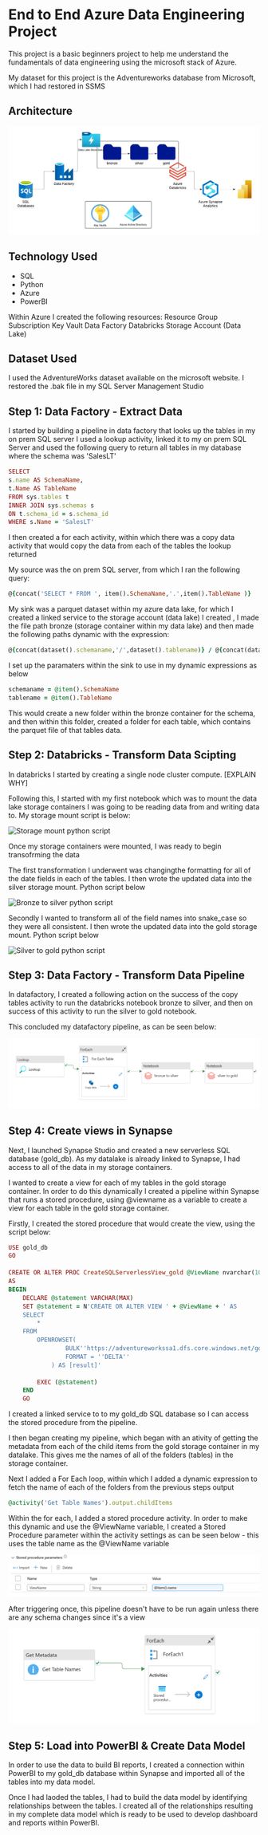 # End to End Azure Data Engineering Project

This project is a basic beginners project to help me understand the fundamentals of data engineering using the microsoft stack of Azure.

My dataset for this project is the Adventureworks database from Microsoft, which I had restored in SSMS

## Architecture
![Project Architecture](https://github.com/jakebarr98/adverntureworks-data-engineering-project/blob/main/DataEngProjectDA.jpeg)


## Technology Used
- SQL
- Python
- Azure
- PowerBI

Within Azure I created the following resources:
  Resource Group
    Subscription
    Key Vault
    Data Factory
    Databricks
    Storage Account (Data Lake)

## Dataset Used
I used the AdventureWorks dataset available on the microsoft website. I restored the .bak file in my SQL Server Management Studio 

## Step 1: Data Factory - Extract Data
I started by building a pipeline in data factory that looks up the tables in my on prem SQL server
I used a lookup activity, linked it to my on prem SQL Server and used the following query to return all tables in my database where the schema was 'SalesLT'

```ruby
SELECT
s.name AS SchemaName,
t.Name AS TableName
FROM sys.tables t
INNER JOIN sys.schemas s
ON t.schema_id = s.schema_id
WHERE s.Name = 'SalesLT'
```
I then created a for each activity, within which there was a copy data activity that would copy the data from each of the tables the lookup returned

My source was the on prem SQL server, from which I ran the following query:

```ruby
@{concat('SELECT * FROM ', item().SchemaName,'.',item().TableName )}
```

My sink was a parquet dataset within my azure data lake, for which I created a linked service to the storage account (data lake) I created , I made the file path bronze (storage container within my data lake) and then made the following paths dynamic with the expression:
```ruby
@{concat(dataset().schemaname,'/',dataset().tablename)} / @{concat(dataset().tablename, '.parquet')}
```
I set up the paramaters within the sink to use in my dynamic expressions as below
```ruby
schemaname = @item().SchemaName
tablename = @item().TableName
```
This would create a new folder within the bronze container for the schema, and then within this folder, created a folder for each table, which contains the parquet file of that tables data.

## Step 2: Databricks - Transform Data Scipting
In databricks I started by creating a single node cluster compute. [EXPLAIN WHY]

Following this, I started with my first notebook which was to mount the data lake storage containers I was going to be reading data from and writing data to. My storage mount script is below:

![Storage mount python script](https://github.com/jakebarr98/adverntureworks-data-engineering-project/blob/main/storagemount.ipynb)

Once my storage containers were mounted, I was ready to begin transofrming the data

The first transformation I underwent was changingthe formatting for all of the date fields in each of the tables. I then wrote the updated data into the silver storage mount. Python script below

![Bronze to silver python script](https://github.com/jakebarr98/adverntureworks-data-engineering-project/blob/e8c2535498f087b180027c6f69a021737a21aa93/bronze%20to%20silver%20-%20extended.ipynb)

Secondly I wanted to transform all of the field names into snake_case so they were all consistent. I then wrote the updated data into the gold storage mount. Python script below

![Silver to gold python script](https://github.com/jakebarr98/adverntureworks-data-engineering-project/blob/e8c2535498f087b180027c6f69a021737a21aa93/silver%20to%20gold%20-%20extended.ipynb)

## Step 3: Data Factory - Transform Data Pipeline
In datafactory, I created a following action on the success of the copy tables activity to run the databricks notebook bronze to silver, and then on success of this activity to run the silver to gold notebook.

This concluded my datafactory pipeline, as can be seen below:

![Data Factpry Pipeline](https://github.com/jakebarr98/adverntureworks-data-engineering-project/blob/main/DataFactoryPipeline.png)

## Step 4: Create views in Synapse

Next, I launched Synapse Studio and created a new serverless SQL database (gold_db). As my datalake is already linked to Synapse, I had access to all of the data in my storage containers. 

I wanted to create a view for each of my tables in the gold storage container. In order to do this dynamically I created a pipeline within Synapse that runs a stored procedure, using @viewname as a variable to create a view for each table in the gold storage container. 

Firstly, I created the stored procedure that would create the view, using the script below:
```ruby
USE gold_db
GO

CREATE OR ALTER PROC CreateSQLServerlessView_gold @ViewName nvarchar(100)
AS
BEGIN
    DECLARE @statement VARCHAR(MAX)
    SET @statement = N'CREATE OR ALTER VIEW ' + @ViewName + ' AS
    SELECT
        *
    FROM
        OPENROWSET(
                BULK''https://adventureworkssa1.dfs.core.windows.net/gold/SalesLT/' + @ViewName + '/'',
                FORMAT = ''DELTA''
            ) AS [result]'
        
        EXEC (@statement)
    END
    GO
```
I created a linked service to to my gold_db SQL database so I can access the stored procedure from the pipeline.

I then began creating my pipeline, which began with an ativity of getting the metadata from each of the child items from the gold storage container in my datalake. This gives me the names of all of the folders (tables) in the storage container.

Next I added a For Each loop, within which I added a dynamic expression to fetch the name of each of the folders from the previous steps output

```ruby
@activity('Get Table Names').output.childItems
```
Within the for each, I added a stored procedure activity. In order to make this dynamic and use the @ViewName variable, I created a Stored Procedure parameter within the activity settings as can be seen below - this uses the table name as the @ViewName variable

![Stored Procedure Parameter](https://github.com/jakebarr98/adverntureworks-data-engineering-project/blob/main/StoredProcParameter.png)

After triggering once, this pipeline doesn't have to be run again unless there are any schema changes since it's a view

![Synapse Pipeline](https://github.com/jakebarr98/adverntureworks-data-engineering-project/blob/main/SynapsePipeline.png)

## Step 5: Load into PowerBI & Create Data Model

In order to use the data to build BI reports, I created a connection within PowerBI to my gold_db database within Synapse and imported all of the tables into my data model. 

Once I had laoded the tables, I had to build the data model by identifying relationships between the tables. I created all of the relationships resulting in my complete data model which is ready to be used to develop dashboard and reports within PowerBI.
